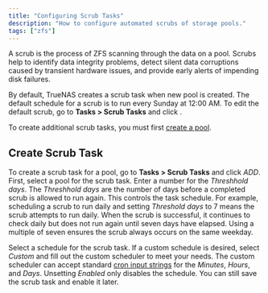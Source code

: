 ```yaml
---
title: "Configuring Scrub Tasks"
description: "How to configure automated scrubs of storage pools."
tags: ["zfs"]
---
```


A scrub is the process of ZFS scanning through the data on a pool. Scrubs help to identify data integrity problems, detect silent data corruptions caused by transient hardware issues, and provide early alerts of impending disk failures.

By default, TrueNAS creates a scrub task when new pool is created. The default schedule for a scrub is to run every Sunday at 12:00 AM. To edit the default scrub, go to **Tasks > Scrub Tasks** and click <i class="fas fa-ellipsis-v" aria-hidden="true" title="Options"></i>.

To create additional scrub tasks, you must first <a href="/hub/initial-setup/storage/pools/">create a pool</a>.

## Create Scrub Task

To create a scrub task for a pool, go to **Tasks > Scrub Tasks** and click *ADD*. First, select a pool for the scrub task. Enter a number for the *Threshhold days*. The *Threshhold days* are the number of days before a completed scrub is allowed to run again. This controls the task schedule. For example, scheduling a scrub to run daily and setting *Threshold days* to 7 means the scrub attempts to run daily. When the scrub is successful, it continues to check daily but does not run again until seven days have elapsed. Using a multiple of seven ensures the scrub always occurs on the same weekday.

Select a schedule for the scrub task. If a custom schedule is desired, select *Custom* and fill out the custom scheduler to meet your needs. The custom scheduler can accept standard [cron input strings](https://www.freebsd.org/cgi/man.cgi?query=crontab&sektion=5) for the *Minutes*, *Hours*, and *Days*. Unsetting *Enabled* only disables the schedule. You can still save the scrub task and enable it later.
